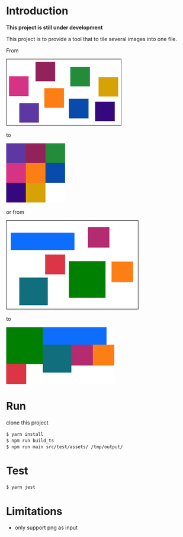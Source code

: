 # Introduction

**This project is still under development**

This project is to provide a tool that to tile several images into one file.

From

![input_1](./assets/input_1.png)

to

![output_1](./assets/output_1.png)

or from

![input_2](./assets/input_2.png)

to

![output_2](./assets/output_2.png)

# Run

clone this project

```bash
$ yarn install
$ npm run build_ts
$ npm run main src/test/assets/ /tmp/output/
```

# Test

```bash
$ yarn jest
```

# Limitations

* only support png as input
